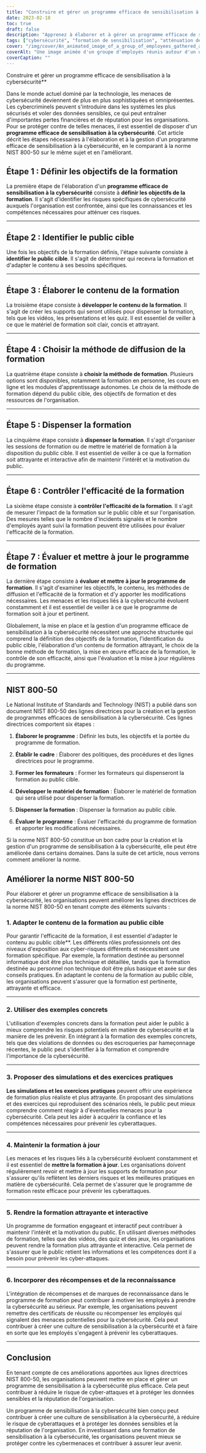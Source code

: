```yaml
---
title: "Construire et gérer un programme efficace de sensibilisation à la cybersécurité"
date: 2023-02-18
toc: true
draft: false
description: "Apprenez à élaborer et à gérer un programme efficace de sensibilisation à la cybersécurité qui réduit le risque de cyber-attaques et protège les données sensibles."
tags: ["cybersécurité", "formation de sensibilisation", "atténuation des risques", "protection des données", "formation des employés", "menaces de cybersécurité", "risques de cybersécurité", "objectifs de formation", "public cible", "l'offre de formation", "formation interactive", "exemples concrets", "simulations", "exercices pratiques", "le contenu de la formation", "NIST 800-50", "meilleures pratiques en matière de cybersécurité", "culture de la cybersécurité", "récompenses et reconnaissance"]
cover: "/img/cover/An_animated_image_of_a_group_of_employees_gathered_around_a_whiteboard.png"
coverAlt: "Une image animée d'un groupe d'employés réunis autour d'un ordinateur ou d'un expert en sécurité expliquant des concepts de cybersécurité sur un tableau blanc."
coverCaption: ""
---
```

 Construire et gérer un programme efficace de sensibilisation à la cybersécurité**

Dans le monde actuel dominé par la technologie, les menaces de cybersécurité deviennent de plus en plus sophistiquées et omniprésentes. Les cybercriminels peuvent s'introduire dans les systèmes les plus sécurisés et voler des données sensibles, ce qui peut entraîner d'importantes pertes financières et de réputation pour les organisations. Pour se protéger contre de telles menaces, il est essentiel de disposer d'un **programme efficace de sensibilisation à la cybersécurité**. Cet article décrit les étapes nécessaires à l'élaboration et à la gestion d'un programme efficace de sensibilisation à la cybersécurité, en le comparant à la norme NIST 800-50 sur le même sujet et en l'améliorant.

## Étape 1 : Définir les objectifs de la formation

La première étape de l'élaboration d'un **programme efficace de sensibilisation à la cybersécurité** consiste à **définir les objectifs de la formation**. Il s'agit d'identifier les risques spécifiques de cybersécurité auxquels l'organisation est confrontée, ainsi que les connaissances et les compétences nécessaires pour atténuer ces risques.

______

## Étape 2 : Identifier le public cible

Une fois les objectifs de la formation définis, l'étape suivante consiste à **identifier le public cible**. Il s'agit de déterminer qui recevra la formation et d'adapter le contenu à ses besoins spécifiques.

______

## Étape 3 : Élaborer le contenu de la formation

La troisième étape consiste à **développer le contenu de la formation**. Il s'agit de créer les supports qui seront utilisés pour dispenser la formation, tels que les vidéos, les présentations et les quiz. Il est essentiel de veiller à ce que le matériel de formation soit clair, concis et attrayant.

______

## Étape 4 : Choisir la méthode de diffusion de la formation

La quatrième étape consiste à **choisir la méthode de formation**. Plusieurs options sont disponibles, notamment la formation en personne, les cours en ligne et les modules d'apprentissage autonomes. Le choix de la méthode de formation dépend du public cible, des objectifs de formation et des ressources de l'organisation.

______

## Étape 5 : Dispenser la formation

La cinquième étape consiste à **dispenser la formation**. Il s'agit d'organiser les sessions de formation ou de mettre le matériel de formation à la disposition du public cible. Il est essentiel de veiller à ce que la formation soit attrayante et interactive afin de maintenir l'intérêt et la motivation du public.

______

## Étape 6 : Contrôler l'efficacité de la formation

La sixième étape consiste à **contrôler l'efficacité de la formation**. Il s'agit de mesurer l'impact de la formation sur le public cible et sur l'organisation. Des mesures telles que le nombre d'incidents signalés et le nombre d'employés ayant suivi la formation peuvent être utilisées pour évaluer l'efficacité de la formation.

______

## Étape 7 : Évaluer et mettre à jour le programme de formation

La dernière étape consiste à **évaluer et mettre à jour le programme de formation**. Il s'agit d'examiner les objectifs, le contenu, les méthodes de diffusion et l'efficacité de la formation et d'y apporter les modifications nécessaires. Les menaces et les risques liés à la cybersécurité évoluent constamment et il est essentiel de veiller à ce que le programme de formation soit à jour et pertinent.

Globalement, la mise en place et la gestion d'un programme efficace de sensibilisation à la cybersécurité nécessitent une approche structurée qui comprend la définition des objectifs de la formation, l'identification du public cible, l'élaboration d'un contenu de formation attrayant, le choix de la bonne méthode de formation, la mise en œuvre efficace de la formation, le contrôle de son efficacité, ainsi que l'évaluation et la mise à jour régulières du programme.

______

## NIST 800-50

Le National Institute of Standards and Technology (NIST) a publié dans son document NIST 800-50 des lignes directrices pour la création et la gestion de programmes efficaces de sensibilisation à la cybersécurité. Ces lignes directrices comportent six étapes :

1. **Élaborer le programme** : Définir les buts, les objectifs et la portée du programme de formation.

2. **Établir le cadre** : Élaborer des politiques, des procédures et des lignes directrices pour le programme.

3. **Former les formateurs** : Former les formateurs qui dispenseront la formation au public cible.

4. **Développer le matériel de formation** : Élaborer le matériel de formation qui sera utilisé pour dispenser la formation.

5. **Dispenser la formation** : Dispenser la formation au public cible.

6. **Évaluer le programme** : Évaluer l'efficacité du programme de formation et apporter les modifications nécessaires.

Si la norme NIST 800-50 constitue un bon cadre pour la création et la gestion d'un programme de sensibilisation à la cybersécurité, elle peut être améliorée dans certains domaines. Dans la suite de cet article, nous verrons comment améliorer la norme.

## Améliorer la norme NIST 800-50

Pour élaborer et gérer un programme efficace de sensibilisation à la cybersécurité, les organisations peuvent améliorer les lignes directrices de la norme NIST 800-50 en tenant compte des éléments suivants :

### 1. Adapter le contenu de la formation au public cible

Pour garantir l'efficacité de la formation, il est essentiel d'adapter le contenu au public cible**. Les différents rôles professionnels ont des niveaux d'exposition aux cyber-risques différents et nécessitent une formation spécifique. Par exemple, la formation destinée au personnel informatique doit être plus technique et détaillée, tandis que la formation destinée au personnel non technique doit être plus basique et axée sur des conseils pratiques. En adaptant le contenu de la formation au public cible, les organisations peuvent s'assurer que la formation est pertinente, attrayante et efficace.

______

### 2. Utiliser des exemples concrets

L'utilisation d'exemples concrets dans la formation peut aider le public à mieux comprendre les risques potentiels en matière de cybersécurité et la manière de les prévenir. En intégrant à la formation des exemples concrets, tels que des violations de données ou des escroqueries par hameçonnage récentes, le public peut s'identifier à la formation et comprendre l'importance de la cybersécurité.

______

### 3. Proposer des simulations et des exercices pratiques

**Les simulations et les exercices pratiques** peuvent offrir une expérience de formation plus réaliste et plus attrayante. En proposant des simulations et des exercices qui reproduisent des scénarios réels, le public peut mieux comprendre comment réagir à d'éventuelles menaces pour la cybersécurité. Cela peut les aider à acquérir la confiance et les compétences nécessaires pour prévenir les cyberattaques.

______

### 4. Maintenir la formation à jour

Les menaces et les risques liés à la cybersécurité évoluent constamment et il est essentiel de **mettre la formation à jour**. Les organisations doivent régulièrement revoir et mettre à jour les supports de formation pour s'assurer qu'ils reflètent les derniers risques et les meilleures pratiques en matière de cybersécurité. Cela permet de s'assurer que le programme de formation reste efficace pour prévenir les cyberattaques.

______

### 5. Rendre la formation attrayante et interactive

Un programme de formation engageant et interactif peut contribuer à maintenir l'intérêt et la motivation du public. En utilisant diverses méthodes de formation, telles que des vidéos, des quiz et des jeux, les organisations peuvent rendre la formation plus attrayante et interactive. Cela permet de s'assurer que le public retient les informations et les compétences dont il a besoin pour prévenir les cyber-attaques.

______

### 6. Incorporer des récompenses et de la reconnaissance

L'intégration de récompenses et de marques de reconnaissance dans le programme de formation peut contribuer à motiver les employés à prendre la cybersécurité au sérieux. Par exemple, les organisations peuvent remettre des certificats de réussite ou récompenser les employés qui signalent des menaces potentielles pour la cybersécurité. Cela peut contribuer à créer une culture de sensibilisation à la cybersécurité et à faire en sorte que les employés s'engagent à prévenir les cyberattaques.

______

## Conclusion

En tenant compte de ces améliorations apportées aux lignes directrices NIST 800-50, les organisations peuvent mettre en place et gérer un programme de sensibilisation à la cybersécurité plus efficace. Cela peut contribuer à réduire le risque de cyber-attaques et à protéger les données sensibles et la réputation de l'organisation.

Un programme de sensibilisation à la cybersécurité bien conçu peut contribuer à créer une culture de sensibilisation à la cybersécurité, à réduire le risque de cyberattaques et à protéger les données sensibles et la réputation de l'organisation. En investissant dans une formation de sensibilisation à la cybersécurité, les organisations peuvent mieux se protéger contre les cybermenaces et contribuer à assurer leur avenir.
